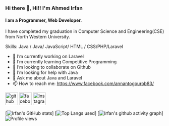### Hi there 👋, Hi!! I'm Ahmed Irfan
#### I am a Programmer, Web Developer.
I have completed my graduation in Computer Science and Engineering(CSE) from North Western University.

Skills: Java / Java/ JavaScript/ HTML / CSS/PHP/Laravel

- 🔭 I’m currently working on Laravel 
- 🌱 I’m currently learning Competitive Programming  
- 👯 I’m looking to collaborate on Github 
- 🤔 I’m looking for help with Java 
- 💬 Ask me about Java and Laravel 
- 📫 How to reach me: https://www.facebook.com/annantogourob83/ 


[<img src='https://cdn.jsdelivr.net/npm/simple-icons@3.0.1/icons/github.svg' alt='github' height='40'>](https://github.com/https://github.com/Irfanbd)  [<img src='https://cdn.jsdelivr.net/npm/simple-icons@3.0.1/icons/facebook.svg' alt='facebook' height='40'>](https://www.facebook.com/https://www.facebook.com/annantogourob83/)  [<img src='https://cdn.jsdelivr.net/npm/simple-icons@3.0.1/icons/instagram.svg' alt='instagram' height='40'>](https://www.instagram.com/https://www.instagram.com/annantogourob//)  


 [![Irfan's GitHub stats](https://github-readme-stats.vercel.app/api?username=csetowhid)]
 [![Top Langs used](https://github-readme-stats.vercel.app/api/top-langs/?username=Irfanbd&langs_count=8)]
 [![Irfan's github activity graph](https://activity-graph.herokuapp.com/graph?username=Irfanbd&theme=dracula)]
![Profile views](https://gpvc.arturio.dev/Irfanbd)






